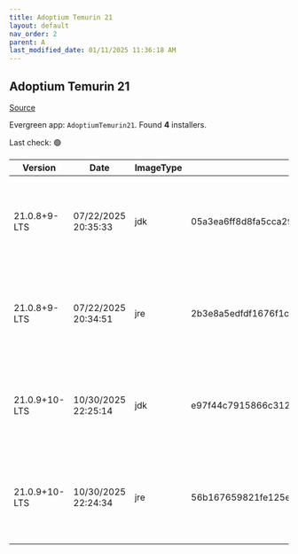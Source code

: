 ```yaml
---
title: Adoptium Temurin 21
layout: default
nav_order: 2
parent: A
last_modified_date: 01/11/2025 11:36:18 AM
---
```


## Adoptium Temurin 21

[Source](https://adoptium.net/)

Evergreen app: `AdoptiumTemurin21`. Found **4** installers.

Last check: 🟢

| Version       | Date                | ImageType | Checksum                                                         | Size      | Architecture | Type | URI                                                                                                                                                                                                                                                                        |
| ------------- | ------------------- | --------- | ---------------------------------------------------------------- | --------- | ------------ | ---- | -------------------------------------------------------------------------------------------------------------------------------------------------------------------------------------------------------------------------------------------------------------------------- |
| 21.0.8+9-LTS  | 07/22/2025 20:35:33 | jdk       | 05a3ea6ff8d8fa5cca29d08f8d0bd67dafd2cdfcb58a1293291f0ec654f70232 | 168284160 | ARM64        | msi  | [https://github.com/adoptium/temurin21-binaries/releases/download/jdk-21.0.8%2B9/OpenJDK21U-jdk_aarch64_windows_hotspot_21.0.8_9.msi](https://github.com/adoptium/temurin21-binaries/releases/download/jdk-21.0.8%2B9/OpenJDK21U-jdk_aarch64_windows_hotspot_21.0.8_9.msi) |
| 21.0.8+9-LTS  | 07/22/2025 20:34:51 | jre       | 2b3e8a5edfdf1676f1c3ec2437f5782df9bc165376c7e47229f29c5bc6b1e888 | 27525120  | ARM64        | msi  | [https://github.com/adoptium/temurin21-binaries/releases/download/jdk-21.0.8%2B9/OpenJDK21U-jre_aarch64_windows_hotspot_21.0.8_9.msi](https://github.com/adoptium/temurin21-binaries/releases/download/jdk-21.0.8%2B9/OpenJDK21U-jre_aarch64_windows_hotspot_21.0.8_9.msi) |
| 21.0.9+10-LTS | 10/30/2025 22:25:14 | jdk       | e97f44c7915866c3127565a91373d03adb639916186b24fc5e0f818a3bde8d3f | 179253248 | x64          | msi  | [https://github.com/adoptium/temurin21-binaries/releases/download/jdk-21.0.9%2B10/OpenJDK21U-jdk_x64_windows_hotspot_21.0.9_10.msi](https://github.com/adoptium/temurin21-binaries/releases/download/jdk-21.0.9%2B10/OpenJDK21U-jdk_x64_windows_hotspot_21.0.9_10.msi)     |
| 21.0.9+10-LTS | 10/30/2025 22:24:34 | jre       | 56b167659821fe125ea3b2974b0da1bac725b886b77193629d8ef880d38517e1 | 34885632  | x64          | msi  | [https://github.com/adoptium/temurin21-binaries/releases/download/jdk-21.0.9%2B10/OpenJDK21U-jre_x64_windows_hotspot_21.0.9_10.msi](https://github.com/adoptium/temurin21-binaries/releases/download/jdk-21.0.9%2B10/OpenJDK21U-jre_x64_windows_hotspot_21.0.9_10.msi)     |
